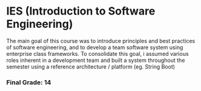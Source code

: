 # IES (Introduction to Software Engineering)
The main goal of this course was to introduce principles and best practices of software engineering, and to develop a team software system using enterprise class frameworks. To consolidate this goal, i assumed various roles inherent in a development team and built a system throughout the semester using a reference architecture / platform (eg. String Boot)

### Final Grade: 14
